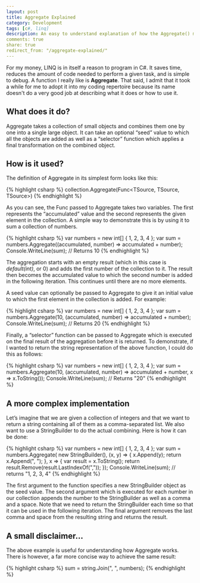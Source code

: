 ```yaml
---
layout: post
title: Aggregate Explained
category: Development
tags: [c#, linq]
description: An easy to understand explanation of how the Aggregate() method works in C#.
comments: true
share: true
redirect_from: "/aggregate-explained/"
---
```

For my money, LINQ is in itself a reason to program in C#. It saves time, reduces the amount of code needed to perform a given task, and is simple to debug. A function I really like is **Aggregate**. That said, I admit that it took a while for me to adopt it into my coding repertoire because its name doesn't do a very good job at describing what it does or how to use it.

## What does it do?

Aggregate takes a collection of small objects and combines them one by one into a single large object. It can take an optional “seed” value to which all the objects are added as well as a “selector” function which applies a final transformation on the combined object.

## How is it used?

The definition of Aggregate in its simplest form looks like this:

{% highlight csharp %}
collection.Aggregate(Func<TSource, TSource, TSource>)
{% endhighlight %}

As you can see, the Func passed to Aggregate takes two variables. The first represents the “accumulated” value and the second represents the given element in the collection. A simple way to demonstrate this is by using it to sum a collection of numbers.

{% highlight csharp %}
var numbers = new int[] { 1, 2, 3, 4 };
var sum = numbers.Aggregate((accumulated, number) => accumulated +
number);
Console.WriteLine(sum); // Returns 10
{% endhighlight %}

The aggregation starts with an empty result (which in this case is *default(int)*, or 0) and adds the first number of the collection to it. The result then becomes the accumulated value to which the second number is added in the following iteration. This continues until there are no more elements.

A seed value can optionally be passed to Aggregate to give it an initial value to which the first element in the collection is added. For example:

{% highlight csharp %}
var numbers = new int[] { 1, 2, 3, 4 };
var sum = numbers.Aggregate(10, (accumulated, number) => accumulated + number);
Console.WriteLine(sum); // Returns 20
{% endhighlight %}

Finally, a “selector” function can be passed to Aggregate which is executed on the final result of the aggregation before it is returned. To demonstrate, if I wanted to return the string representation of the above function, I could do this as follows:

{% highlight csharp %}
var numbers = new int[] { 1, 2, 3, 4 };
var sum = numbers.Aggregate(10, (accumulated, number) => accumulated + number, x => x.ToString());
Console.WriteLine(sum); // Returns "20"
{% endhighlight %}

## A more complex implementation

Let’s imagine that we are given a collection of integers and that we want to return a string containing all of them as a comma-separated list. We also want to use a StringBuilder to do the actual combining. Here is how it can be done:

{% highlight csharp %}
var numbers = new int[] { 1, 2, 3, 4 };
var sum = numbers.Aggregate(
    new StringBuilder(),
    (x, y) =>
    {
        x.Append(y);
        return x.Append(", ");
    },
    x =>
    {
        var result = x.ToString();
        return result.Remove(result.LastIndexOf(","));
    });
Console.WriteLine(sum); // returns "1, 2, 3, 4"
{% endhighlight %}

The first argument to the function specifies a new StringBuilder object as the seed value. The second argument which is executed for each number in our collection appends the number to the StringBuilder as well as a comma and a space. Note that we need to return the StringBuilder each time so that it can be used in the following iteration. The final argument removes the last comma and space from the resulting string and returns the result.

## A small disclaimer...

The above example is useful for understanding how Aggregate works. There is however, a far more concise way to achieve the same result:

{% highlight csharp %}
sum = string.Join(", ", numbers);
{% endhighlight %}


